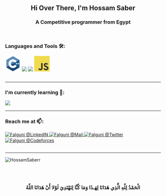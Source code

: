 <h2 align='center'>  Hi Over There, I'm Hossam Saber</h2>
<h3 align='center'>  A Competitive programmer from Egypt</h3>
<br>


### Languages and Tools 🛠: ###
  
<img height="50" src="https://raw.githubusercontent.com/github/explore/80688e429a7d4ef2fca1e82350fe8e3517d3494d/topics/cpp/cpp.png">  <img height="50" src="https://cdn.worldvectorlogo.com/logos/html-1.svg">  <img height="50" src="https://cdn.icon-icons.com/icons2/2107/PNG/512/file_type_css_icon_130661.png">   <img height="50" src="https://raw.githubusercontent.com/github/explore/80688e429a7d4ef2fca1e82350fe8e3517d3494d/topics/javascript/javascript.png">  
<br>
<hr>

### I'm currently learning 🌱: ###
<p>
  <img src="https://img.shields.io/badge/react%20-%2361DAFB.svg?&style=for-the-badge&logo=react&logoColor=white" />&nbsp;&nbsp;&nbsp;
</p>
<hr>

### Reach me at 📫: ###
<a href="https://www.linkedin.com/in/hossam-saberr/">
  <img align="center" alt="Falguni @LinkedIN" height="40" src="https://cdn-icons-png.flaticon.com/512/174/174857.png" />
</a>   
  <a href="mailto:hosssam.saberr@gmail.com">
  <img align="center" alt="Falguni @Mail" height="35" src="https://upload.wikimedia.org/wikipedia/commons/7/7e/Gmail_icon_%282020%29.svg" />
</a>   
<a href="https://twitter.com/Hossamsaberr">
  <img align="center" alt="Falguni @Twitter" height="40" src="https://cdn-icons-png.flaticon.com/512/1384/1384065.png" />
</a>   <a href="https://codeforces.com/profile/Hossam.Saber">
  <img align="center" alt="Falguni @Codeforces" height="40" src="https://play-lh.googleusercontent.com/WsR_f03nbqW3qZjCZeXUYmnmhSWXo3hQhLX9hgl9QHydCgbXQi_VJeAwnmtuIgTHKdQ=w240-h480-rw" />
</a>       
<br>
<br>
<hr>
<p > <img src="https://github-readme-stats.vercel.app/api?username=HossamSaberr&show_icons=true" alt="HossamSaberr" /> </p>

<br>
<br>

<h3 align="center">الْحَمْدُ لِلّهِ الَّذِي هَدَانَا لِهَـذَا وَمَا كُنَّا لِنَهْتَدِيَ لَوْلا أَنْ هَدَانَا اللّهُ </h3>
